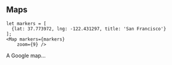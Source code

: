 ## Maps

    let markers = [
      {lat: 37.773972, lng: -122.431297, title: 'San Francisco'}
    ];
    <Map markers={markers}
        zoom={9} />

A Google map...
